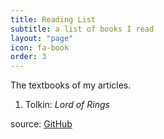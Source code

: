 ```yaml
---
title: Reading List
subtitle: a list of books I read
layout: "page"
icon: fa-book
order: 3
---
```


The textbooks of my articles.

1. Tolkin: *Lord of Rings*

source: [GitHub]("https://github.com/chenghaoding90/chenghaoding90.github.io")
